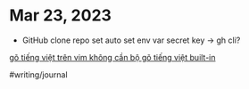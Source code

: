 # Mar 23, 2023

- GitHub clone repo set auto set env var secret key -> gh cli?

[gõ tiếng việt trên vim không cần bộ gõ tiếng việt built-in](gõ%20tiếng%20việt%20trên%20vim%20không%20cần%20bộ%20gõ%20tiếng%20việt%20built-in.md)

#writing/journal